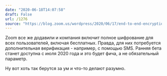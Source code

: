 ```yaml
---
date: "2020-06-18T14:07:58"
draft: False
url: /1276
source: "https://blog.zoom.us/wordpress/2020/06/17/end-to-end-encryption-update/"
---
```


Zoom все же додавили и компания включит полное шифрование для всех пользователей, включая бесплатных. Правда, для них потребуется дополнительная верификация - например, с помощью SMS. Ранняя бета станет доступна с июля 2020 года и это будет фича, а не обязательный параметр.

Ну вот хоть так берутся за ум и что-то делают разумно.
